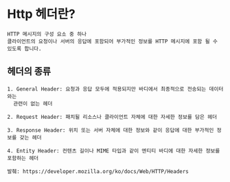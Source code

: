 # Http 헤더란?
    HTTP 메시지의 구성 요소 중 하나
    클라이언트의 요청이나 서버의 응답에 포함되어 부가적인 정보를 HTTP 메시지에 포함 될 수 있도록 합니다.
## 헤더의 종류

    1. General Header: 요청과 응답 모두에 적용되지만 바디에서 최종적으로 전송되는 데이터와는
      관련이 없는 헤더
    
    2. Request Header: 패치될 리소스나 클라이언트 자체에 대한 자세한 정보를 담은 헤더
    
    3. Response Header: 위치 또는 서버 자체에 대한 정보와 같이 응답에 대한 부가적인 정보를 갖는 헤더
    
    4. Entity Header: 컨텐츠 길이나 MIME 타입과 같이 엔티티 바디에 대한 자세한 정보를 포함하는 헤더
    
    발췌: https://developer.mozilla.org/ko/docs/Web/HTTP/Headers
